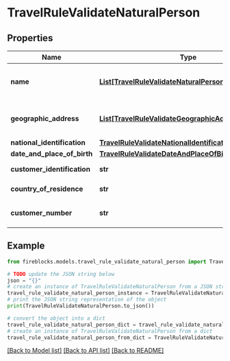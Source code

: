 # TravelRuleValidateNaturalPerson


## Properties

Name | Type | Description | Notes
------------ | ------------- | ------------- | -------------
**name** | [**List[TravelRuleValidateNaturalPersonNameIdentifier]**](TravelRuleValidateNaturalPersonNameIdentifier.md) | An array of structured name identifiers for the natural person, referencing the TravelRuleNaturalPersonNameIdentifier schema. | [optional] 
**geographic_address** | [**List[TravelRuleValidateGeographicAddress]**](TravelRuleValidateGeographicAddress.md) | An array of geographic addresses associated with the natural person, referencing the TravelRuleGeographicAddress schema. | [optional] 
**national_identification** | [**TravelRuleValidateNationalIdentification**](TravelRuleValidateNationalIdentification.md) |  | [optional] 
**date_and_place_of_birth** | [**TravelRuleValidateDateAndPlaceOfBirth**](TravelRuleValidateDateAndPlaceOfBirth.md) |  | [optional] 
**customer_identification** | **str** | A unique identifier for the customer within the organization&#39;s context. | [optional] 
**country_of_residence** | **str** | The ISO-3166 Alpha-2 country code of the natural person&#39;s residence. | [optional] 
**customer_number** | **str** | A distinct identifier that uniquely identifies the customer within the organization. | [optional] 

## Example

```python
from fireblocks.models.travel_rule_validate_natural_person import TravelRuleValidateNaturalPerson

# TODO update the JSON string below
json = "{}"
# create an instance of TravelRuleValidateNaturalPerson from a JSON string
travel_rule_validate_natural_person_instance = TravelRuleValidateNaturalPerson.from_json(json)
# print the JSON string representation of the object
print(TravelRuleValidateNaturalPerson.to_json())

# convert the object into a dict
travel_rule_validate_natural_person_dict = travel_rule_validate_natural_person_instance.to_dict()
# create an instance of TravelRuleValidateNaturalPerson from a dict
travel_rule_validate_natural_person_from_dict = TravelRuleValidateNaturalPerson.from_dict(travel_rule_validate_natural_person_dict)
```
[[Back to Model list]](../README.md#documentation-for-models) [[Back to API list]](../README.md#documentation-for-api-endpoints) [[Back to README]](../README.md)


